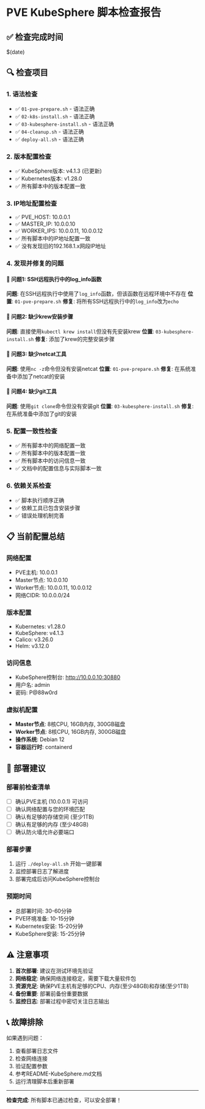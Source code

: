# PVE KubeSphere 脚本检查报告

## ✅ 检查完成时间
$(date)

## 🔍 检查项目

### 1. 语法检查
- ✅ `01-pve-prepare.sh` - 语法正确
- ✅ `02-k8s-install.sh` - 语法正确
- ✅ `03-kubesphere-install.sh` - 语法正确
- ✅ `04-cleanup.sh` - 语法正确
- ✅ `deploy-all.sh` - 语法正确

### 2. 版本配置检查
- ✅ KubeSphere版本: v4.1.3 (已更新)
- ✅ Kubernetes版本: v1.28.0
- ✅ 所有脚本中的版本配置一致

### 3. IP地址配置检查
- ✅ PVE_HOST: 10.0.0.1
- ✅ MASTER_IP: 10.0.0.10
- ✅ WORKER_IPS: 10.0.0.11, 10.0.0.12
- ✅ 所有脚本中的IP地址配置一致
- ✅ 没有发现旧的192.168.1.x网段IP地址

### 4. 发现并修复的问题

#### 🔧 问题1: SSH远程执行中的log_info函数
**问题**: 在SSH远程执行中使用了`log_info`函数，但该函数在远程环境中不存在
**位置**: `01-pve-prepare.sh`
**修复**: 将所有SSH远程执行中的`log_info`改为`echo`

#### 🔧 问题2: 缺少krew安装步骤
**问题**: 直接使用`kubectl krew install`但没有先安装krew
**位置**: `03-kubesphere-install.sh`
**修复**: 添加了krew的完整安装步骤

#### 🔧 问题3: 缺少netcat工具
**问题**: 使用`nc -z`命令但没有安装netcat
**位置**: `01-pve-prepare.sh`
**修复**: 在系统准备中添加了netcat的安装

#### 🔧 问题4: 缺少git工具
**问题**: 使用`git clone`命令但没有安装git
**位置**: `03-kubesphere-install.sh`
**修复**: 在系统准备中添加了git的安装

### 5. 配置一致性检查
- ✅ 所有脚本中的网络配置一致
- ✅ 所有脚本中的版本配置一致
- ✅ 所有脚本中的访问信息一致
- ✅ 文档中的配置信息与实际脚本一致

### 6. 依赖关系检查
- ✅ 脚本执行顺序正确
- ✅ 依赖工具已包含安装步骤
- ✅ 错误处理机制完善

## 📋 当前配置总结

### 网络配置
- PVE主机: 10.0.0.1
- Master节点: 10.0.0.10
- Worker节点: 10.0.0.11, 10.0.0.12
- 网络CIDR: 10.0.0.0/24

### 版本配置
- Kubernetes: v1.28.0
- KubeSphere: v4.1.3
- Calico: v3.26.0
- Helm: v3.12.0

### 访问信息
- KubeSphere控制台: http://10.0.0.10:30880
- 用户名: admin
- 密码: P@88w0rd

### 虚拟机配置
- **Master节点**: 8核CPU, 16GB内存, 300GB磁盘
- **Worker节点**: 8核CPU, 16GB内存, 300GB磁盘
- **操作系统**: Debian 12
- **容器运行时**: containerd

## 🚀 部署建议

### 部署前检查清单
- [ ] 确认PVE主机 (10.0.0.1) 可访问
- [ ] 确认网络配置与您的环境匹配
- [ ] 确认有足够的存储空间 (至少1TB)
- [ ] 确认有足够的内存 (至少48GB)
- [ ] 确认防火墙允许必要端口

### 部署步骤
1. 运行 `./deploy-all.sh` 开始一键部署
2. 监控部署日志了解进度
3. 部署完成后访问KubeSphere控制台

### 预期时间
- 总部署时间: 30-60分钟
- PVE环境准备: 10-15分钟
- Kubernetes安装: 15-20分钟
- KubeSphere安装: 15-25分钟

## ⚠️ 注意事项

1. **首次部署**: 建议在测试环境先验证
2. **网络稳定**: 确保网络连接稳定，需要下载大量软件包
3. **资源充足**: 确保PVE主机有足够的CPU、内存(至少48GB)和存储(至少1TB)
4. **备份重要**: 部署前备份重要数据
5. **监控日志**: 部署过程中密切关注日志输出

## 📞 故障排除

如果遇到问题：
1. 查看部署日志文件
2. 检查网络连接
3. 验证配置参数
4. 参考README-KubeSphere.md文档
5. 运行清理脚本后重新部署

---

**检查完成**: 所有脚本已通过检查，可以安全部署！ 
